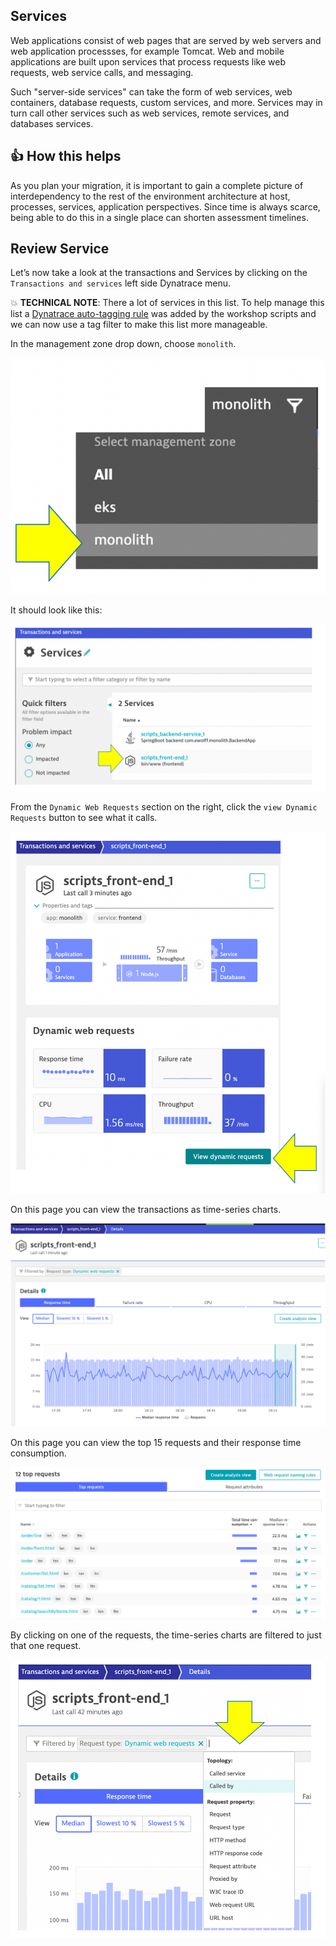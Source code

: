 ## Services

Web applications consist of web pages that are served by web servers and web application processses, for example Tomcat. Web and mobile applications are built upon services that process requests like web requests, web service calls, and messaging. 

Such "server-side services" can take the form of web services, web containers, database requests, custom services, and more. Services may in turn call other services such as web services, remote services, and databases services.

## 👍 How this helps

As you plan your migration, it is important to gain a complete picture of interdependency to the rest of the environment architecture at host, processes, services, application perspectives. Since time is always scarce, being able to do this in a single place can shorten assessment timelines.

## Review Service

Let’s now take a look at the transactions and Services by clicking on the `Transactions and services` left side Dynatrace menu.

💥 **TECHNICAL NOTE**: There a lot of services in this list. To help manage this list a [Dynatrace auto-tagging rule](https://www.dynatrace.com/support/help/how-to-use-dynatrace/tags-and-metadata/) was added by the workshop scripts and we can now use a tag filter to make this list more manageable.

In the management zone drop down, choose `monolith`.

![image](../../../assets/images/lab1-pick-monolith-mz.png)

It should look like this:

![image](../../../assets/images/lab1-trans-services.png)

From the `Dynamic Web Requests` section on the right, click the `view Dynamic Requests` button to see what it calls. 

![image](../../../assets/images/lab1-dynamic-requests-arrow.png)

On this page you can view the transactions as time-series charts.

![image](../../../assets/images/lab1-dynamic-requests-chart.png)

On this page you can view the top 15 requests and their response time consumption. 

![image](../../../assets/images/lab1-dynamic-requests-list.png)

By clicking on one of the requests, the time-series charts are filtered to just that one request.

![image](../../../assets/images/lab1-request-filter.png)